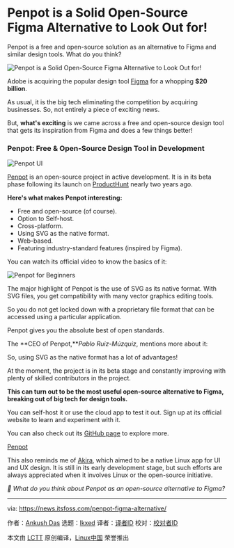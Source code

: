 [#]: subject: "Penpot is a Solid Open-Source Figma Alternative to Look Out for!"
[#]: via: "https://news.itsfoss.com/penpot-figma-alternative/"
[#]: author: "Ankush Das https://news.itsfoss.com/author/ankush/"
[#]: collector: "lkxed"
[#]: translator: "littlebirdnest"
[#]: reviewer: " "
[#]: publisher: " "
[#]: url: " "

Penpot is a Solid Open-Source Figma Alternative to Look Out for!
======
Penpot is a free and open-source solution as an alternative to Figma and similar design tools. What do you think?

![Penpot is a Solid Open-Source Figma Alternative to Look Out for!][1]

Adobe is acquiring the popular design tool [Figma][2] for a whopping **$20 billion**.

As usual, it is the big tech eliminating the competition by acquiring businesses. So, not entirely a piece of exciting news.

But, **what's exciting** is we came across a free and open-source design tool that gets its inspiration from Figma and does a few things better!

### Penpot: Free & Open-Source Design Tool in Development

![Penpot UI][3]

[Penpot][4] is an open-source project in active development. It is in its beta phase following its launch on [ProductHunt][5] nearly two years ago.

**Here's what makes Penpot interesting:**

* Free and open-source (of course).
* Option to Self-host.
* Cross-platform.
* Using SVG as the native format.
* Web-based.
* Featuring industry-standard features (inspired by Figma).

You can watch its official video to know the basics of it:

![Penpot for Beginners][6]

The major highlight of Penpot is the use of SVG as its native format. With SVG files, you get compatibility with many vector graphics editing tools.

So you do not get locked down with a proprietary file format that can be accessed using a particular application.

Penpot gives you the absolute best of open standards.

The **CEO of Penpot,***Pablo Ruiz-Múzquiz*, mentions more about it:

So, using SVG as the native format has a lot of advantages!

At the moment, the project is in its beta stage and constantly improving with plenty of skilled contributors in the project.

**This can turn out to be the most useful open-source alternative to Figma, breaking out of big tech for design tools.**

You can self-host it or use the cloud app to test it out. Sign up at its official website to learn and experiment with it.

You can also check out its [GitHub page][7] to explore more.

[Penpot][8]

This also reminds me of [Akira][9], which aimed to be a native Linux app for UI and UX design. It is still in its early development stage, but such efforts are always appreciated when it involves Linux or the open-source initiative.

*💬 What do you think about Penpot as an open-source alternative to Figma?*

--------------------------------------------------------------------------------

via: https://news.itsfoss.com/penpot-figma-alternative/

作者：[Ankush Das][a]
选题：[lkxed][b]
译者：[译者ID](https://github.com/译者ID)
校对：[校对者ID](https://github.com/校对者ID)

本文由 [LCTT](https://github.com/LCTT/TranslateProject) 原创编译，[Linux中国](https://linux.cn/) 荣誉推出

[a]: https://news.itsfoss.com/author/ankush/
[b]: https://github.com/lkxed
[1]: https://news.itsfoss.com/content/images/size/w1200/2022/09/penpot-opensource-figma-ft.jpg
[2]: https://www.figma.com/
[3]: https://news.itsfoss.com/content/images/2022/09/penpot-screenshot.jpg
[4]: https://penpot.app/
[5]: https://www.producthunt.com/products/penpot?utm_source=badge-featured&utm_medium=badge#penpot
[6]: https://youtu.be/JozESuPcVpg
[7]: https://github.com/penpot/penpot
[8]: https://penpot.app/
[9]: https://github.com/akiraux/Akira
